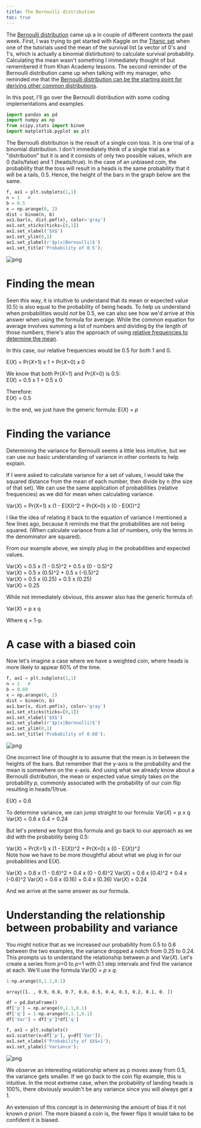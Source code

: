 ```yaml
---
title: The Bernoulli distribution
toc: true
---
```



The [Bernoulli distribution](https://en.wikipedia.org/wiki/Bernoulli_distribution) came up a in couple of different contexts the past week. First, I was trying to get started with Kaggle on the [Titanic set](https://www.kaggle.com/c/titanic) when one of the tutorials used the mean of the survival list (a vector of 0's and 1's, which is actually a binomial distirbution) to calculate survival probability. Calculating the mean wasn't something I immediately thought of but remembered it from Khan Academy lessons. The second reminder of the Bernoulli distribution came up when talking with my manager, who reminded me that the [Bernoulli distribution can be the starting point for deriving other common distributions](https://blog.cloudera.com/blog/2015/12/common-probability-distributions-the-data-scientists-crib-sheet/).

In this post, I'll go over the Bernoulli distribution with some coding implementations and examples.


```python
import pandas as pd
import numpy as np
from scipy.stats import binom
import matplotlib.pyplot as plt


```

The Bernoulli distribution is the result of a single coin toss. It is one trial of a binomial distribution. I don't immediately think of a single trial as a "distribution" but it is and it consists of only two possible values, which are 0 (tails/false) and 1 (heads/true). In the case of an unbiased coin, the probability that the toss will result in a heads is the same probability that it will be a tails, 0.5. Hence, the height of the bars in the graph below are the same.


```python
f, ax1 = plt.subplots(1,1)
n = 1   # 
b = 0.5
x = np.arange(0, 2)
dist = binom(n, b)
ax1.bar(x, dist.pmf(x), color='gray')
ax1.set_xticks(ticks=[0,1])
ax1.set_xlabel('$X$')
ax1.set_ylim(0,1)
ax1.set_ylabel(r'$p(x|Bernoulli)$')
ax1.set_title('Probability of 0.5');
```


![png](output_4_0.png)


# Finding the mean

Seen this way, it is intuitive to understand that its mean or expected value (0.5) is also equal to the probability of being heads. To help us understand when probabilities would *not* be 0.5, we can also see how we'd arrive at this answer when using the formula for average. While the common equation for average involves summing a list of numbers and dividing by the length of those numbers, there's also the approach of using [relative frequencies to determine the mean](https://www.khanacademy.org/math/statistics-probability/random-variables-stats-library/random-variables-discrete/v/expected-value-of-a-discrete-random-variable).

In this case, our relative frequencies would be 0.5 for both 1 and 0.

E(*X*) = Pr(*X*=1) x 1 + Pr(*X*=0) x 0

We know that both Pr(*X*=1) and Pr(*X*=0) is 0.5:
<br>
E(*X*) = 0.5 x 1 + 0.5 x 0
<br>

Therefore:
<br>
E(*X*) = 0.5

In the end, we just have the generic formula: E(*X*) = *p*

# Finding the variance

Determining the variance for Bernoulli seems a little less intuitive, but we can use our basic understanding of variance in other contexts to help explain.

If I were asked to calculate variance for a set of values, I would take the squared distance from the mean of each number, then divide by n (the size of that set). We can use the same application of probabilities (relative frequencies) as we did for mean when calculating variance.

Var(*X*) = Pr(X=1) x (1 - E(X))^2 + Pr(X=0) x (0 - E(X))^2

I like the idea of relating it back to the equation of variance I mentioned a few lines ago, because it reminds me that the probabilities are not being squared. (When calculate variance from a list of numbers, only the terms in the denominator are squared).

From our example above, we simply plug in the probabilities and expected values.

Var(*X*) = 0.5 x (1 - 0.5)^2 + 0.5 x (0 - 0.5)^2
<br>
Var(*X*) = 0.5 x (0.5)^2 + 0.5 x (-0.5)^2
<br>
Var(*X*) = 0.5 x (0.25) + 0.5 x (0.25)
<br>
Var(*X*) = 0.25

While not immediately obvious, this answer also has the generic formula of:

Var(*X*) = p x q

Where q = 1-p.

# A case with a biased coin

Now let's imagine a case where we have a weighted coin, where heads is more likely to appear 60% of the time.


```python
f, ax1 = plt.subplots(1,1)
n = 1   # 
b = 0.60
x = np.arange(0, 2)
dist = binom(n, b)
ax1.bar(x, dist.pmf(x), color='gray')
ax1.set_xticks(ticks=[0,1])
ax1.set_xlabel('$X$')
ax1.set_ylabel(r'$p(x|Bernoulli)$')
ax1.set_ylim(0,1)
ax1.set_title('Probability of 0.60');
```


![png](output_9_0.png)


One incorrect line of thought is to assume that the mean is in between the heights of the bars. But remember that the y-axis is the probability and the mean is somewhere on the x-axis. And using what we already know about a Bernoulli distribution, the mean or expected value simply takes on the probability *p*, commonly associated with the probability of our coin flip resulting in heads/1/true.

E(*X*) = 0.6

To determine variance, we can jump straight to our formula:
Var(*X*) = p x q
Var(*X*) = 0.6 x 0.4 = 0.24

But let's pretend we forgot this formula and go back to our approach as we did with the probability being 0.5:


Var(*X*) = Pr(X=1) x (1 - E(*X*))^2 + Pr(X=0) x (0 - E(*X*))^2
<br>
Note how we have to be more thoughtful about what we plug in for our probabilities and E(*X*).

Var(*X*) = 0.6 x (1 - 0.6)^2 + 0.4 x (0 - 0.6)^2
Var(*X*) = 0.6 x (0.4)^2 + 0.4 x (-0.6)^2
Var(*X*) = 0.6 x (0.16) + 0.4 x (0.36)
Var(*X*) = 0.24

And we arrive at the same answer as our formula.


# Understanding the relationship between probability and variance

You might notice that as we increased our probability from 0.5 to 0.6 between the two examples, the variance dropped a notch from 0.25 to 0.24. This prompts us to understand the relationship between *p* and Var(*X*). Let's create a series from *p*=0 to *p*=1 with 0.1 step intervals and find the variance at each. We'll use the formula Var(X) = *p* x *q*.



```python
1-np.arange(0,1.1,0.1)
```




    array([1. , 0.9, 0.8, 0.7, 0.6, 0.5, 0.4, 0.3, 0.2, 0.1, 0. ])




```python
df = pd.DataFrame()
df['p'] = np.arange(0,1.1,0.1)
df['q'] = 1-np.arange(0,1.1,0.1)
df['Var'] = df['p']*df['q']
```


```python
f, ax1 = plt.subplots()
ax1.scatter(x=df['p'], y=df['Var']);
ax1.set_xlabel('Probability of $X$=1');
ax1.set_ylabel('Variance');
```


![png](output_14_0.png)


We observe an interesting relationship where as p moves away from 0.5, the variance gets smaller. If we go back to the coin flip example, this is intuitive. In the most extreme case, when the probability of landing heads is 100%, there obviously wouldn't be any variance since you will always get a 1.

An extension of this concept is in determining the amount of bias if it not known *a priori*. The more biased a coin is, the fewer flips it would take to be confident it is biased.
